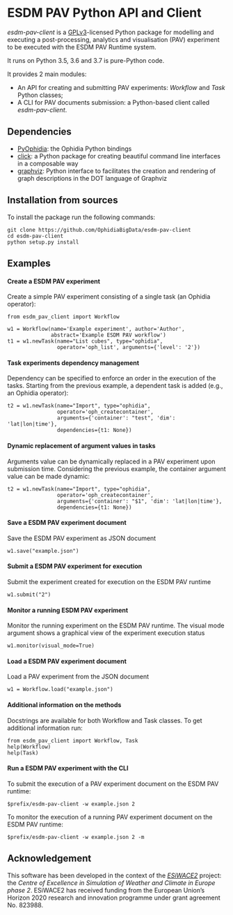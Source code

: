 ESDM PAV Python API and Client
==============================

*esdm-pav-client* is a [GPLv3](http://www.gnu.org/licenses/gpl-3.0.txt)-licensed Python package for modelling and executing a post-processing, analytics and visualisation (PAV) experiment to be executed with the ESDM PAV Runtime system.

It runs on Python 3.5, 3.6 and 3.7 is pure-Python code.

It provides 2 main modules:

-   An API for creating and submitting PAV experiments: *Workflow* and *Task* Python classes;
-   A CLI for PAV documents submission: a Python-based client called *esdm-pav-client*.

Dependencies
------------

-   [PyOphidia](https://github.com/OphidiaBigData/PyOphidia): the Ophidia Python bindings
-   [click](https://click.palletsprojects.com): a Python package for creating beautiful command line interfaces in a composable way
-   [graphviz](https://graphviz.readthedocs.io/en/stable/): Python interface to facilitates the creation and rendering of graph descriptions in the DOT language of Graphviz

Installation from sources
-------------------------

To install the package run the following commands:

``` {.sourceCode .bash}
git clone https://github.com/OphidiaBigData/esdm-pav-client
cd esdm-pav-client
python setup.py install
```

Examples
--------

#### Create a ESDM PAV experiment

Create a simple PAV experiment consisting of a single task (an Ophidia operator):

``` {.sourceCode .python}
from esdm_pav_client import Workflow

w1 = Workflow(name='Example experiment', author='Author', 
              abstract='Example ESDM PAV workflow')
t1 = w1.newTask(name="List cubes", type="ophidia",
                operator='oph_list', arguments={'level': '2'})
```

#### Task experiments dependency management

Dependency can be specified to enforce an order in the execution of the tasks. Starting from the previous example, a dependent task is added (e.g., an Ophidia operator):

``` {.sourceCode .python}
t2 = w1.newTask(name="Import", type="ophidia",
                operator='oph_createcontainer', 
                arguments={'container': "test", 'dim': 'lat|lon|time'},
                dependencies={t1: None})
```

#### Dynamic replacement of argument values in tasks

Arguments value can be dynamically replaced in a PAV experiment upon submission time. Considering the previous example, the container argument value can be made dynamic:

``` {.sourceCode .python}
t2 = w1.newTask(name="Import", type="ophidia",
                operator='oph_createcontainer', 
                arguments={'container': "$1", 'dim': 'lat|lon|time'},
                dependencies={t1: None})
```

#### Save a ESDM PAV experiment document

Save the ESDM PAV experiment as JSON document

``` {.sourceCode .python}
w1.save("example.json")
```

#### Submit a ESDM PAV experiment for execution

Submit the experiment created for execution on the ESDM PAV runtime

``` {.sourceCode .python}
w1.submit("2")
```

#### Monitor a running ESDM PAV experiment

Monitor the running experiment on the ESDM PAV runtime. The visual mode argument shows a graphical view of the experiment execution status

``` {.sourceCode .python}
w1.monitor(visual_mode=True)
```

#### Load a ESDM PAV experiment document

Load a PAV experiment from the JSON document

``` {.sourceCode .python}
w1 = Workflow.load("example.json")
```

#### Additional information on the methods

Docstrings are available for both Workflow and Task classes. To get additional information run:

``` {.sourceCode .python}
from esdm_pav_client import Workflow, Task
help(Workflow)
help(Task)
```

#### Run a ESDM PAV experiment with the CLI

To submit the execution of a PAV experiment document on the ESDM PAV runtime:

``` {.sourceCode .bash}
$prefix/esdm-pav-client -w example.json 2
```

To monitor the execution of a running PAV experiment document on the ESDM PAV runtime:

``` {.sourceCode .bash}
$prefix/esdm-pav-client -w example.json 2 -m
```

Acknowledgement
---------------

This software has been developed in the context of the *[ESiWACE2](http://www.esiwace.eu)* project: the *Centre of Excellence in Simulation of Weather and Climate in Europe phase 2*. ESiWACE2 has received funding from the European Union’s Horizon 2020 research and innovation programme under grant agreement No. 823988.
